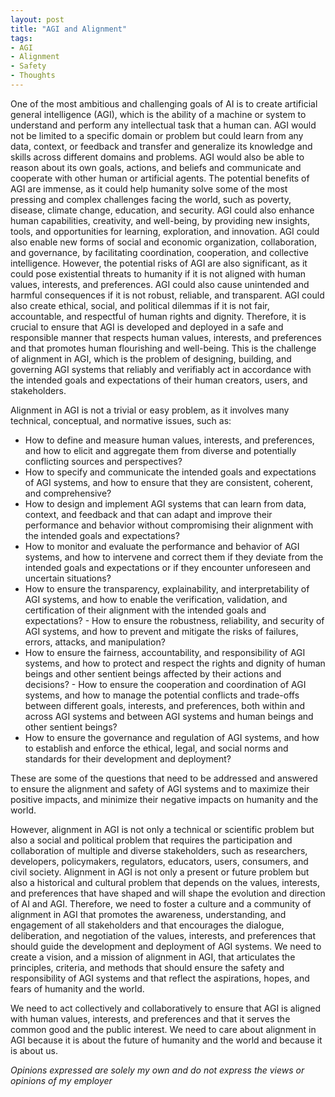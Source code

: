 ```yaml
---
layout: post
title: "AGI and Alignment"
tags:
- AGI
- Alignment
- Safety
- Thoughts
---
```


One of the most ambitious and challenging goals of AI is to create artificial general intelligence (AGI), which is the ability of a machine or system to understand and perform any intellectual task that a human can. AGI would not be limited to a specific domain or problem but could learn from any data, context, or feedback and transfer and generalize its knowledge and skills across different domains and problems. AGI would also be able to reason about its own goals, actions, and beliefs and communicate and cooperate with other human or artificial agents. The potential benefits of AGI are immense, as it could help humanity solve some of the most pressing and complex challenges facing the world, such as poverty, disease, climate change, education, and security. AGI could also enhance human capabilities, creativity, and well-being, by providing new insights, tools, and opportunities for learning, exploration, and innovation. AGI could also enable new forms of social and economic organization, collaboration, and governance, by facilitating coordination, cooperation, and collective intelligence. However, the potential risks of AGI are also significant, as it could pose existential threats to humanity if it is not aligned with human values, interests, and preferences. AGI could also cause unintended and harmful consequences if it is not robust, reliable, and transparent. AGI could also create ethical, social, and political dilemmas if it is not fair, accountable, and respectful of human rights and dignity. Therefore, it is crucial to ensure that AGI is developed and deployed in a safe and responsible manner that respects human values, interests, and preferences and that promotes human flourishing and well-being. This is the challenge of alignment in AGI, which is the problem of designing, building, and governing AGI systems that reliably and verifiably act in accordance with the intended goals and expectations of their human creators, users, and stakeholders. 

Alignment in AGI is not a trivial or easy problem, as it involves many technical, conceptual, and normative issues, such as: 

- How to define and measure human values, interests, and preferences, and how to elicit and aggregate them from diverse and potentially conflicting sources and perspectives? 
- How to specify and communicate the intended goals and expectations of AGI systems, and how to ensure that they are consistent, coherent, and comprehensive? 
- How to design and implement AGI systems that can learn from data, context, and feedback and that can adapt and improve their performance and behavior without compromising their alignment with the intended goals and expectations? 
- How to monitor and evaluate the performance and behavior of AGI systems, and how to intervene and correct them if they deviate from the intended goals and expectations or if they encounter unforeseen and uncertain situations? 
- How to ensure the transparency, explainability, and interpretability of AGI systems, and how to enable the verification, validation, and certification of their alignment with the intended goals and expectations? - How to ensure the robustness, reliability, and security of AGI systems, and how to prevent and mitigate the risks of failures, errors, attacks, and manipulation? 
- How to ensure the fairness, accountability, and responsibility of AGI systems, and how to protect and respect the rights and dignity of human beings and other sentient beings affected by their actions and decisions? - How to ensure the cooperation and coordination of AGI systems, and how to manage the potential conflicts and trade-offs between different goals, interests, and preferences, both within and across AGI systems and between AGI systems and human beings and other sentient beings? 
- How to ensure the governance and regulation of AGI systems, and how to establish and enforce the ethical, legal, and social norms and standards for their development and deployment? 

These are some of the questions that need to be addressed and answered to ensure the alignment and safety of AGI systems and to maximize their positive impacts, and minimize their negative impacts on humanity and the world. 

However, alignment in AGI is not only a technical or scientific problem but also a social and political problem that requires the participation and collaboration of multiple and diverse stakeholders, such as researchers, developers, policymakers, regulators, educators, users, consumers, and civil society. Alignment in AGI is not only a present or future problem but also a historical and cultural problem that depends on the values, interests, and preferences that have shaped and will shape the evolution and direction of AI and AGI. Therefore, we need to foster a culture and a community of alignment in AGI that promotes the awareness, understanding, and engagement of all stakeholders and that encourages the dialogue, deliberation, and negotiation of the values, interests, and preferences that should guide the development and deployment of AGI systems. We need to create a vision, and a mission of alignment in AGI, that articulates the principles, criteria, and methods that should ensure the safety and responsibility of AGI systems and that reflect the aspirations, hopes, and fears of humanity and the world. 

We need to act collectively and collaboratively to ensure that AGI is aligned with human values, interests, and preferences and that it serves the common good and the public interest. We need to care about alignment in AGI because it is about the future of humanity and the world and because it is about us.



_Opinions expressed are solely my own and do not express the views or opinions of my employer_ 
